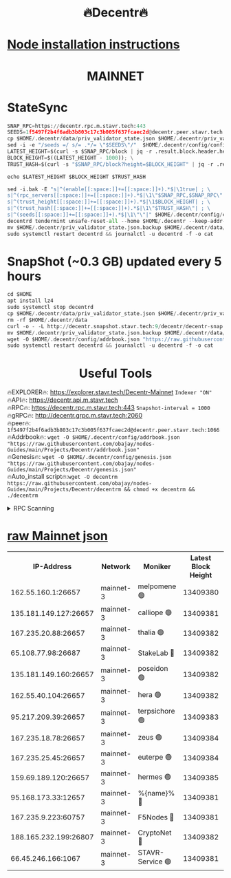<h1 align="center"> 🔥Decentr🔥</h1>

[Node installation instructions](https://github.com/obajay/nodes-Guides/tree/main/Projects/Decentr)
=
<h1 align="center"> MAINNET</h1>

# StateSync
```python
SNAP_RPC=https://decentr.rpc.m.stavr.tech:443
SEEDS=1f5497f2b4f6adb3b803c17c3b005f637fcaec2d@decentr.peer.stavr.tech:1066
cp $HOME/.decentr/data/priv_validator_state.json $HOME/.decentr/priv_validator_state.json.backup
sed -i -e "/seeds =/ s/= .*/= \"$SEEDS\"/"  $HOME/.decentr/config/config.toml
LATEST_HEIGHT=$(curl -s $SNAP_RPC/block | jq -r .result.block.header.height); \
BLOCK_HEIGHT=$((LATEST_HEIGHT - 1000)); \
TRUST_HASH=$(curl -s "$SNAP_RPC/block?height=$BLOCK_HEIGHT" | jq -r .result.block_id.hash)

echo $LATEST_HEIGHT $BLOCK_HEIGHT $TRUST_HASH

sed -i.bak -E "s|^(enable[[:space:]]+=[[:space:]]+).*$|\1true| ; \
s|^(rpc_servers[[:space:]]+=[[:space:]]+).*$|\1\"$SNAP_RPC,$SNAP_RPC\"| ; \
s|^(trust_height[[:space:]]+=[[:space:]]+).*$|\1$BLOCK_HEIGHT| ; \
s|^(trust_hash[[:space:]]+=[[:space:]]+).*$|\1\"$TRUST_HASH\"| ; \
s|^(seeds[[:space:]]+=[[:space:]]+).*$|\1\"\"|" $HOME/.decentr/config/config.toml
decentrd tendermint unsafe-reset-all --home $HOME/.decentr --keep-addr-book
mv $HOME/.decentr/priv_validator_state.json.backup $HOME/.decentr/data/priv_validator_state.json
sudo systemctl restart decentrd && journalctl -u decentrd -f -o cat
```
# SnapShot (~0.3 GB) updated every 5 hours
```python
cd $HOME
apt install lz4
sudo systemctl stop decentrd
cp $HOME/.decentr/data/priv_validator_state.json $HOME/.decentr/priv_validator_state.json.backup
rm -rf $HOME/.decentr/data
curl -o - -L http://decentr.snapshot.stavr.tech:9/decentr/decentr-snap.tar.lz4 | lz4 -c -d - | tar -x -C $HOME/.decentr --strip-components 2
mv $HOME/.decentr/priv_validator_state.json.backup $HOME/.decentr/data/priv_validator_state.json
wget -O $HOME/.decentr/config/addrbook.json "https://raw.githubusercontent.com/obajay/nodes-Guides/main/Projects/Decentr/addrbook.json"
sudo systemctl restart decentrd && journalctl -u decentrd -f -o cat
```

 <h1 align="center"> Useful Tools</h1>

🔥EXPLORER🔥:     https://explorer.stavr.tech/Decentr-Mainnet        `Indexer "ON"` \
🔥API🔥:          https://decentr.api.m.stavr.tech \
🔥RPC🔥:          https://decentr.rpc.m.stavr.tech:443              `Snapshot-interval = 1000` \
🔥gRPC🔥:         http://decentr.grpc.m.stavr.tech:2060 \
🔥peer🔥:         `1f5497f2b4f6adb3b803c17c3b005f637fcaec2d@decentr.peer.stavr.tech:1066` \
🔥Addrbook🔥:  `wget -O $HOME/.decentr/config/addrbook.json "https://raw.githubusercontent.com/obajay/nodes-Guides/main/Projects/Decentr/addrbook.json"` \
🔥Genesis🔥:  `wget -O $HOME/.decentr/config/genesis.json "https://raw.githubusercontent.com/obajay/nodes-Guides/main/Projects/Decentr/genesis.json"` \
🔥Auto_install script🔥:`wget -O decentrm https://raw.githubusercontent.com/obajay/nodes-Guides/main/Projects/Decentr/decentrm && chmod +x decentrm && ./decentrm`

<details>
<summary>RPC Scanning</summary>

<h2 align="center"> We scan nodes in real time every 4 hours. And we provide the final result of RPC endpoints.
We cannot influence the operation of these nodes in any way. </h2>


```python
If Voting Power is higher than 0 --> then the Node is a validator of the network and may be subject to attack and be a potential threat to the chain.
```
```python
We marked such validators with a red symbol
```

</details>

[raw Mainnet json](https://rpc-check.decentrm.stavr.tech/decentrm/rpc-decentrm-result.json)
=



<table><tr><th>IP-Address</th><th>Network</th><th>Moniker</th><th>Latest Block Height</th><th>Earliest Block Height</th><th>Catching Up</th><th>Tx Index</th><th>Voting Power</th><th>Scan Time</th></tr><tr><td>162.55.160.1:26657</td><td>mainnet-3</td><td>melpomene 🟢</td><td>13409380</td><td>1688950</td><td>False</td><td>on</td><td>0</td><td>2024-03-20T15:23:47.177576957UTC</td></tr><tr><td>135.181.149.127:26657</td><td>mainnet-3</td><td>calliope 🟢</td><td>13409381</td><td>1688950</td><td>False</td><td>on</td><td>0</td><td>2024-03-20T15:23:51.581954863UTC</td></tr><tr><td>167.235.20.88:26657</td><td>mainnet-3</td><td>thalia 🟢</td><td>13409382</td><td>1688950</td><td>False</td><td>on</td><td>0</td><td>2024-03-20T15:23:54.850250188UTC</td></tr><tr><td>65.108.77.98:26687</td><td>mainnet-3</td><td>StakeLab 🔴</td><td>13409382</td><td>1688950</td><td>False</td><td>on</td><td>5463482</td><td>2024-03-20T15:23:55.157658321UTC</td></tr><tr><td>135.181.149.160:26657</td><td>mainnet-3</td><td>poseidon 🟢</td><td>13409382</td><td>1688950</td><td>False</td><td>on</td><td>0</td><td>2024-03-20T15:23:59.522091609UTC</td></tr><tr><td>162.55.40.104:26657</td><td>mainnet-3</td><td>hera 🟢</td><td>13409382</td><td>1688950</td><td>False</td><td>on</td><td>0</td><td>2024-03-20T15:24:00.007265864UTC</td></tr><tr><td>95.217.209.39:26657</td><td>mainnet-3</td><td>terpsichore 🟢</td><td>13409383</td><td>1688950</td><td>False</td><td>on</td><td>0</td><td>2024-03-20T15:24:04.388693167UTC</td></tr><tr><td>167.235.18.78:26657</td><td>mainnet-3</td><td>zeus 🟢</td><td>13409384</td><td>1688950</td><td>False</td><td>on</td><td>0</td><td>2024-03-20T15:24:08.671950627UTC</td></tr><tr><td>167.235.25.45:26657</td><td>mainnet-3</td><td>euterpe 🟢</td><td>13409384</td><td>1688950</td><td>False</td><td>on</td><td>0</td><td>2024-03-20T15:24:10.917077116UTC</td></tr><tr><td>159.69.189.120:26657</td><td>mainnet-3</td><td>hermes 🟢</td><td>13409385</td><td>1688950</td><td>False</td><td>on</td><td>0</td><td>2024-03-20T15:24:13.226156846UTC</td></tr><tr><td>95.168.173.33:12657</td><td>mainnet-3</td><td>%{name}% 🔴</td><td>13409381</td><td>8964001</td><td>False</td><td>on</td><td>4280590</td><td>2024-03-20T15:23:52.375663951UTC</td></tr><tr><td>167.235.9.223:60757</td><td>mainnet-3</td><td>F5Nodes 🔴</td><td>13409381</td><td>12380001</td><td>False</td><td>off</td><td>562</td><td>2024-03-20T15:23:52.604912785UTC</td></tr><tr><td>188.165.232.199:26807</td><td>mainnet-3</td><td>CryptoNet 🔴</td><td>13409382</td><td>13242001</td><td>False</td><td>off</td><td>916353</td><td>2024-03-20T15:23:59.785221282UTC</td></tr><tr><td>66.45.246.166:1067</td><td>mainnet-3</td><td>STAVR-Service 🟢</td><td>13409381</td><td>13407001</td><td>False</td><td>on</td><td>0</td><td>2024-03-20T15:23:52.131829099UTC</td></tr></table>

